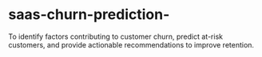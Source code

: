 # saas-churn-prediction-
To identify factors contributing to customer churn, predict at-risk customers, and provide actionable recommendations to improve retention.
